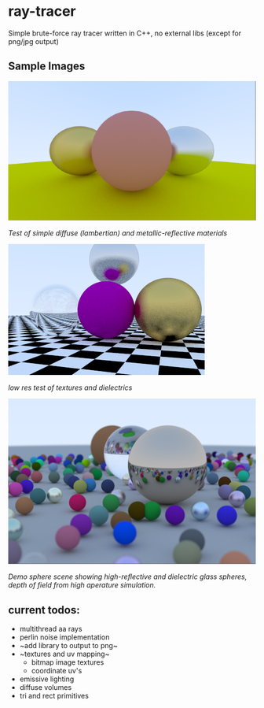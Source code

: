 # ray-tracer

Simple brute-force ray tracer written in C++, no external libs (except for png/jpg output)

## Sample Images
![materials](https://github.com/SagewLivingstone/ray-tracer/blob/main/demo_materials.png?raw=true)

_Test of simple diffuse (lambertian) and metallic-reflective materials_

![checker texture and mats](https://github.com/SagewLivingstone/ray-tracer/blob/main/materials_render_low.png)

_low res test of textures and dielectrics_

![demo sphere scene](https://github.com/SagewLivingstone/ray-tracer/blob/main/demo_scene_spheres.png?raw=true)

_Demo sphere scene showing high-reflective and dielectric glass spheres, depth of field from high aperature simulation._

## current todos:
* multithread aa rays
* perlin noise implementation
* ~add library to output to png~
* ~textures and uv mapping~
  * bitmap image textures
  * coordinate uv's
* emissive lighting
* diffuse volumes
* tri and rect primitives
